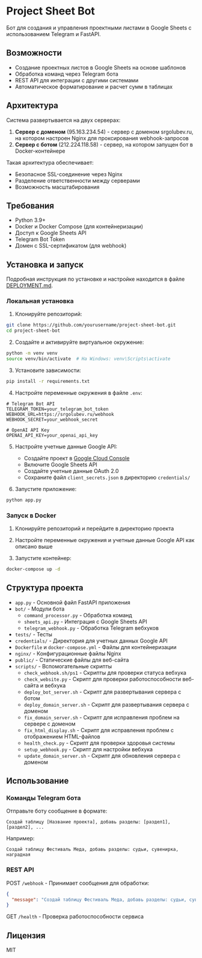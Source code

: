 # Project Sheet Bot

Бот для создания и управления проектными листами в Google Sheets с использованием Telegram и FastAPI.

## Возможности

- Создание проектных листов в Google Sheets на основе шаблонов
- Обработка команд через Telegram бота
- REST API для интеграции с другими системами
- Автоматическое форматирование и расчет сумм в таблицах

## Архитектура

Система развертывается на двух серверах:
1. **Сервер с доменом** (95.163.234.54) - сервер с доменом srgolubev.ru, на котором настроен Nginx для проксирования webhook-запросов
2. **Сервер с ботом** (212.224.118.58) - сервер, на котором запущен бот в Docker-контейнере

Такая архитектура обеспечивает:
- Безопасное SSL-соединение через Nginx
- Разделение ответственности между серверами
- Возможность масштабирования

## Требования

- Python 3.9+
- Docker и Docker Compose (для контейнеризации)
- Доступ к Google Sheets API
- Telegram Bot Token
- Домен с SSL-сертификатом (для webhook)

## Установка и запуск

Подробная инструкция по установке и настройке находится в файле [DEPLOYMENT.md](DEPLOYMENT.md).

### Локальная установка

1. Клонируйте репозиторий:
```bash
git clone https://github.com/yourusername/project-sheet-bot.git
cd project-sheet-bot
```

2. Создайте и активируйте виртуальное окружение:
```bash
python -m venv venv
source venv/bin/activate  # На Windows: venv\Scripts\activate
```

3. Установите зависимости:
```bash
pip install -r requirements.txt
```

4. Настройте переменные окружения в файле `.env`:
```
# Telegram Bot API
TELEGRAM_TOKEN=your_telegram_bot_token
WEBHOOK_URL=https://srgolubev.ru/webhook
WEBHOOK_SECRET=your_webhook_secret

# OpenAI API Key
OPENAI_API_KEY=your_openai_api_key
```

5. Настройте учетные данные Google API:
   - Создайте проект в [Google Cloud Console](https://console.cloud.google.com/)
   - Включите Google Sheets API
   - Создайте учетные данные OAuth 2.0
   - Сохраните файл `client_secrets.json` в директорию `credentials/`

6. Запустите приложение:
```bash
python app.py
```

### Запуск в Docker

1. Клонируйте репозиторий и перейдите в директорию проекта

2. Настройте переменные окружения и учетные данные Google API как описано выше

3. Запустите контейнер:
```bash
docker-compose up -d
```

## Структура проекта

- `app.py` - Основной файл FastAPI приложения
- `bot/` - Модули бота
  - `command_processor.py` - Обработка команд
  - `sheets_api.py` - Интеграция с Google Sheets API
  - `telegram_webhook.py` - Обработка Telegram вебхуков
- `tests/` - Тесты
- `credentials/` - Директория для учетных данных Google API
- `Dockerfile` и `docker-compose.yml` - Файлы для контейнеризации
- `nginx/` - Конфигурационные файлы Nginx
- `public/` - Статические файлы для веб-сайта
- `scripts/` - Вспомогательные скрипты
  - `check_webhook.sh/ps1` - Скрипты для проверки статуса вебхука
  - `check_website.py` - Скрипт для проверки работоспособности веб-сайта и вебхука
  - `deploy_bot_server.sh` - Скрипт для развертывания сервера с ботом
  - `deploy_domain_server.sh` - Скрипт для развертывания сервера с доменом
  - `fix_domain_server.sh` - Скрипт для исправления проблем на сервере с доменом
  - `fix_html_display.sh` - Скрипт для исправления проблем с отображением HTML-файлов
  - `health_check.py` - Скрипт для проверки здоровья системы
  - `setup_webhook.py` - Скрипт для настройки вебхука
  - `update_domain_server.sh` - Скрипт для обновления сервера с доменом

## Использование

### Команды Telegram бота

Отправьте боту сообщение в формате:
```
Создай таблицу [Название проекта], добавь разделы: [раздел1], [раздел2], ...
```

Например:
```
Создай таблицу Фестиваль Меда, добавь разделы: судьи, сувенирка, наградная
```

### REST API

POST `/webhook` - Принимает сообщения для обработки:
```json
{
  "message": "Создай таблицу Фестиваль Меда, добавь разделы: судьи, сувенирка, наградная"
}
```

GET `/health` - Проверка работоспособности сервиса

## Лицензия

MIT
